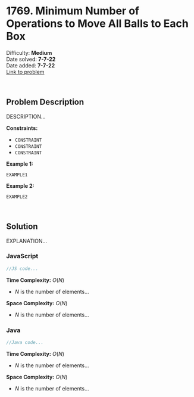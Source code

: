 # 1769. Minimum Number of Operations to Move All Balls to Each Box

Difficulty: **Medium**  
Date solved: **7-7-22**  
Date added: **7-7-22**  
[Link to problem](https://leetcode.com/problems/minimum-number-of-operations-to-move-all-balls-to-each-box/)

<br>

## Problem Description

DESCRIPTION...

**Constraints:**

- `CONSTRAINT`
- `CONSTRAINT`
- `CONSTRAINT`

**Example 1:**

```
EXAMPLE1
```

**Example 2:**

```
EXAMPLE2
```

<br>

## Solution

EXPLANATION...

### **JavaScript**

```js
//JS code...
```

**Time Complexity:** $O(N)$
- $N$ is the number of elements...

**Space Complexity:** $O(N)$
- $N$ is the number of elements...

### **Java**

```java
//Java code...
```

**Time Complexity:** $O(N)$
- $N$ is the number of elements...

**Space Complexity:** $O(N)$
- $N$ is the number of elements...